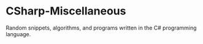 # CSharp-Miscellaneous
Random snippets, algorithms, and programs written in the C# programming language.
